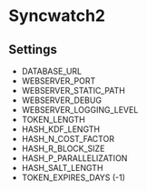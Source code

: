 # Syncwatch2
 
## Settings
- DATABASE_URL
- WEBSERVER_PORT
- WEBSERVER_STATIC_PATH
- WEBSERVER_DEBUG
- WEBSERVER_LOGGING_LEVEL
- TOKEN_LENGTH
- HASH_KDF_LENGTH
- HASH_N_COST_FACTOR
- HASH_R_BLOCK_SIZE
- HASH_P_PARALLELIZATION
- HASH_SALT_LENGTH
- TOKEN_EXPIRES_DAYS (-1)
